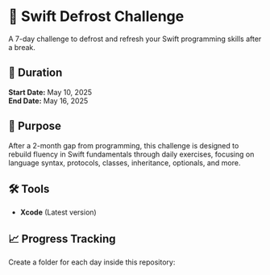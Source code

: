 # 🧊 Swift Defrost Challenge

A 7-day challenge to defrost and refresh your Swift programming skills after a break.

## 📅 Duration
**Start Date:** May 10, 2025  
**End Date:** May 16, 2025  

## 📌 Purpose
After a 2-month gap from programming, this challenge is designed to rebuild fluency in Swift fundamentals through daily exercises, focusing on language syntax, protocols, classes, inheritance, optionals, and more.

## 🛠 Tools
- **Xcode** (Latest version)

## 📈 Progress Tracking
Create a folder for each day inside this repository:
